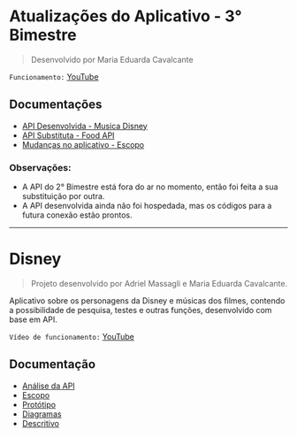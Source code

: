 # Atualizações do Aplicativo - 3° Bimestre
> Desenvolvido por Maria Eduarda Cavalcante

`Funcionamento:` [YouTube](https://youtu.be/QpkTBPgElCY)

## Documentações
* [API Desenvolvida - Musica Disney](https://github.com/MariaEduCavalcante/MusicaDisneyAPI)
* [API Substituta - Food API](https://github.com/MariaEduCavalcante/AppDisney/wiki/An%C3%A1lise-%E2%80%90-Food-API)
* [Mudanças no aplicativo - Escopo](https://github.com/MariaEduCavalcante/AppDisney/wiki/Escopo-de-Atualiza%C3%A7%C3%B5es)

### Observações:
  * A API do 2° Bimestre está fora do ar no momento, então foi feita a sua substituição por outra.
  * A API desenvolvida ainda não foi hospedada, mas os códigos para a futura conexão estão prontos.

***

# Disney

> Projeto desenvolvido por Adriel Massagli e Maria Eduarda Cavalcante.

Aplicativo sobre os personagens da Disney e músicas dos filmes, contendo a possibilidade de pesquisa, testes e outras funções, desenvolvido com base em API.

`Vídeo de funcionamento:` [YouTube](https://youtu.be/u-XHhvlUD8M)

## Documentação
* [Análise da API](https://github.com/MariaEduCavalcante/AppDisney/wiki/An%C3%A1lise-da-API-do-projeto)
* [Escopo](https://github.com/MariaEduCavalcante/AppDisney/wiki/Escopo)
* [Protótipo](https://github.com/MariaEduCavalcante/AppDisney/wiki/Prot%C3%B3tipo)
* [Diagramas](https://github.com/MariaEduCavalcante/AppDisney/wiki/Diagramas)
* [Descritivo](https://github.com/MariaEduCavalcante/AppDisney/wiki/Descritivo)
  


